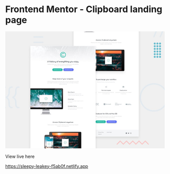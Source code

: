 # Frontend Mentor - Clipboard landing page

![Design preview for the Clipboard landing page coding challenge](./design/desktop-preview.jpg)

View live here

https://sleepy-leakey-f5ab0f.netlify.app
